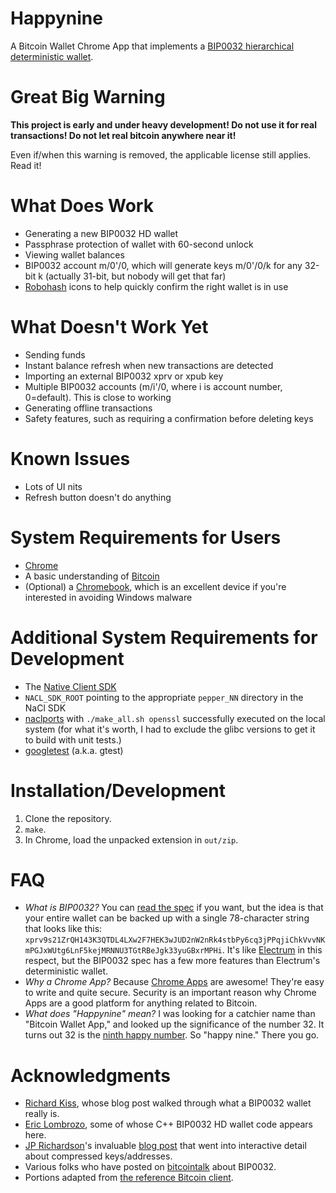 Happynine
===

A Bitcoin Wallet Chrome App that implements a [BIP0032 hierarchical deterministic wallet](https://github.com/bitcoin/bips/blob/master/bip-0032.mediawiki).

Great Big Warning
===

**This project is early and under heavy development! Do not use it for real transactions! Do not let real bitcoin anywhere near it!**

Even if/when this warning is removed, the applicable license still applies. Read it!

What Does Work
===

* Generating a new BIP0032 HD wallet
* Passphrase protection of wallet with 60-second unlock
* Viewing wallet balances
* BIP0032 account m/0'/0, which will generate keys m/0'/0/k for any 32-bit k (actually 31-bit, but nobody will get that far)
* [Robohash](http://robohash.org/) icons to help quickly confirm the right wallet is in use

What Doesn't Work Yet
===

* Sending funds
* Instant balance refresh when new transactions are detected
* Importing an external BIP0032 xprv or xpub key
* Multiple BIP0032 accounts (m/i'/0, where i is account number, 0=default). This is close to working
* Generating offline transactions
* Safety features, such as requiring a confirmation before deleting keys

Known Issues
===

* Lots of UI nits
* Refresh button doesn't do anything

System Requirements for Users
===

* [Chrome](https://www.google.com/chrome/)
* A basic understanding of [Bitcoin](http://bitcoin.org/)
* (Optional) a [Chromebook](http://www.google.com/intl/en/chrome/devices/), which is an excellent device if you're interested in avoiding Windows malware

Additional System Requirements for Development
===

* The [Native Client SDK](https://developers.google.com/native-client/sdk/download)
* `NACL_SDK_ROOT` pointing to the appropriate `pepper_NN` directory in the NaCl SDK
* [naclports](https://code.google.com/p/naclports/) with `./make_all.sh openssl` successfully executed on the local system (for what it's worth, I had to exclude the glibc versions to get it to build with unit tests.)
* [googletest](https://code.google.com/p/googletest/) (a.k.a. gtest)

Installation/Development
===

1. Clone the repository.
2. `make`.
3. In Chrome, load the unpacked extension in `out/zip`.

FAQ
===

* *What is BIP0032?* You can [read the spec](https://github.com/bitcoin/bips/blob/master/bip-0032.mediawiki) if you want, but the idea is that your entire wallet can be backed up with a single 78-character string that looks like this: `xprv9s21ZrQH143K3QTDL4LXw2F7HEK3wJUD2nW2nRk4stbPy6cq3jPPqjiChkVvvNKmPGJxWUtg6LnF5kejMRNNU3TGtRBeJgk33yuGBxrMPHi`. It's like [Electrum](https://electrum.org/) in this respect, but the BIP0032 spec has a few more features than Electrum's deterministic wallet.
* *Why a Chrome App?* Because [Chrome Apps](http://developer.chrome.com/apps/about_apps.html) are awesome! They're easy to write and quite secure. Security is an important reason why Chrome Apps are a good platform for anything related to Bitcoin.
* *What does "Happynine" mean?* I was looking for a catchier name than "Bitcoin Wallet App," and looked up the significance of the number 32. It turns out 32 is the [ninth happy number](http://en.wikipedia.org/wiki/Happy_number). So "happy nine." There you go.

Acknowledgments
===

* [Richard Kiss](http://blog.richardkiss.com/?p=313), whose blog post walked through what a BIP0032 wallet really is.
* [Eric Lombrozo](https://github.com/CodeShark), some of whose C++ BIP0032 HD wallet code appears here.
* [JP Richardson](https://github.com/jprichardson)'s invaluable [blog post](http://procbits.com/2013/08/27/generating-a-bitcoin-address-with-javascript) that went into interactive detail about compressed keys/addresses.
* Various folks who have posted on [bitcointalk](https://bitcointalk.org/) about BIP0032.
* Portions adapted from [the reference Bitcoin client](https://github.com/bitcoin/bitcoin).
